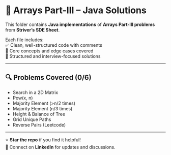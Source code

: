 # 📁 Arrays Part-III – Java Solutions

This folder contains **Java implementations** of **Arrays Part-III problems** from **Striver’s SDE Sheet**.

Each file includes:  
✅ Clean, well-structured code with comments  
🧠 Core concepts and edge cases covered  
📌 Structured and interview-focused solutions  

---

## 🔍 Problems Covered (0/6)  
- Search in a 2D Matrix  
- Pow(x, n) 
- Majority Element (>n/2 times)
- Majority Element (n/3 times)
- Height & Balance of Tree  
- Grid Unique Paths
- Reverse Pairs (Leetcode)

---

⭐ **Star the repo** if you find it helpful!  
💬 Connect on **LinkedIn** for updates and discussions.
